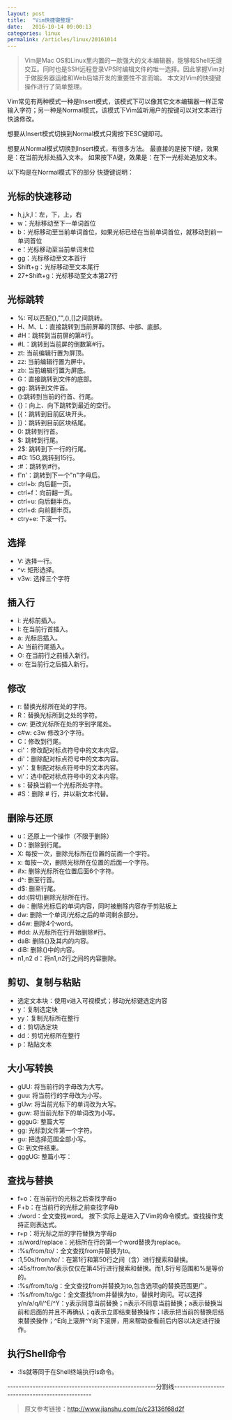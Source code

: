 ```yaml
---
layout: post
title:  "Vim快捷键整理"
date:   2016-10-14 09:00:13
categories: linux
permalink: /articles/linux/20161014
---
```


> Vim是Mac OS和Linux里内置的一款强大的文本编辑器，能够和Shell无缝交互。同时也是SSH远程登录VPS时编辑文件的唯一选择。因此掌握Vim对于做服务器运维和Web后端开发的重要性不言而喻。
> 本文对Vim的快捷键操作进行了简单整理。


Vim常见有两种模式一种是Insert模式，该模式下可以像其它文本编辑器一样正常输入字符；另一种是Normal模式，该模式下Vim监听用户的按键可以对文本进行快速修改。

想要从Insert模式切换到Normal模式只需按下ESC键即可。

想要从Normal模式切换到Insert模式，有很多方法。
最直接的是按下I键，效果是：在当前光标处插入文本。
如果按下A键，效果是：在下一光标处追加文本。

以下均是在Normal模式下的部分 快捷键说明：

## 光标的快速移动

* h,j,k,l：左，下，上，右
* w：光标移动至下一单词首位
* b：光标移动至当前单词首位，如果光标已经在当前单词首位，就移动到前一单词首位
* e：光标移动至当前单词末位
* gg：光标移动至文本首行
* Shift+g：光标移动至文本尾行
* 27+Shift+g：光标移动至文本第27行

## 光标跳转

* %: 可以匹配{},"",(),[]之间跳转。
* H、M、L：直接跳转到当前屏幕的顶部、中部、底部。
* #H：跳转到当前屏的第#行。
* #L：跳转到当前屏的倒数第#行。
* zt: 当前编辑行置为屏顶。
* zz: 当前编辑行置为屏中。
* zb: 当前编辑行置为屏底。
* G：直接跳转到文件的底部。
* gg: 跳转到文件首。
* ():跳转到当前的行首、行尾。
* {}：向上、向下跳转到最近的空行。
* [{：跳转到目前区块开头。
* ]}：跳转到目前区块结尾。
* 0: 跳转到行首。
* $: 跳转到行尾。
* 2$: 跳转到下一行的行尾。
* #G: 15G,跳转到15行。
* :#：跳转到#行。
* f'n'：跳转到下一个"n"字母后。
* ctrl+b: 向后翻一页。
* ctrl+f：向前翻一页。
* ctrl+u: 向后翻半页。
* ctrl+d: 向前翻半页。
* ctry+e: 下滚一行。

## 选择

* V: 选择一行。
* ^v: 矩形选择。
* v3w: 选择三个字符


## 插入行

* i: 光标前插入。
* I: 在当前行首插入。
* a: 光标后插入。
* A: 当前行尾插入。
* O: 在当前行之前插入新行。
* o: 在当前行之后插入新行。

## 修改

* r: 替换光标所在处的字符。
* R：替换光标所到之处的字符。
* cw: 更改光标所在处的字到字尾处。
* c#w: c3w 修改3个字符。
* C：修改到行尾。
* ci'：修改配对标点符号中的文本内容。
* di'：删除配对标点符号中的文本内容。
* yi'：复制配对标点符号中的文本内容。
* vi'：选中配对标点符号中的文本内容。
* s：替换当前一个光标所处字符。
* #S：删除 # 行，并以新文本代替。

## 删除与还原

* u：还原上一个操作（不限于删除）
* D：删除到行尾。
* X: 每按一次，删除光标所在位置的前面一个字符。
* x: 每按一次，删除光标所在位置的后面一个字符。
* #x: 删除光标所在位置后面6个字符。
* d^: 删至行首。
* d$: 删至行尾。
* dd:(剪切)删除光标所在行。
* de：删除光标后的单词内容，同时被删除内容存于剪贴板上
* dw: 删除一个单词/光标之后的单词剩余部分。
* d4w: 删除4个word。
* #dd: 从光标所在行开始删除#行。
* daB: 删除{}及其内的内容。
* diB: 删除{}中的内容。
* n1,n2 d：将n1,n2行之间的内容删除。

## 剪切、复制与粘贴

* 选定文本块：使用v进入可视模式；移动光标键选定内容
* y：复制选定块
* yy：复制光标所在整行
* d：剪切选定块
* dd：剪切光标所在整行
* p：粘贴文本

## 大小写转换

* gUU: 将当前行的字母改为大写。
* guu: 将当前行的字母改为小写。
* gUw: 将当前光标下的单词改为大写。
* guw: 将当前光标下的单词改为小写。
* ggguG: 整篇大写
* gg: 光标到文件第一个字符。
* gu: 把选择范围全部小写。
* G: 到文件结束。
* gggUG: 整篇小写：

## 查找与替换

* f+o：在当前行的光标之后查找字母o
* F+b：在当前行的光标之前查找字母b
* :/word：全文查找word。 按下:实际上是进入了Vim的命令模式。查找操作支持正则表达式。
* r+p：将光标之后的字符替换为字母p
* :s/word/replace：光标所在行的第一个word替换为replace。
* :%s/from/to/：全文查找from并替换为to。
* :1,50s/from/to/：在第1行和第50行之间（含）进行搜索和替换。
* :45s/from/to/表示仅仅在第45行进行搜索和替换。而1,$行号范围和%是等价的。
* :%s/from/to/g：全文查找from并替换为to,包含选项g的替换范围更广。
* :%s/from/to/gc：全文查找from并替换为to，替换时询问。可以选择y/n/a/q/l/^E/^Y：y表示同意当前替换；n表示不同意当前替换；a表示替换当前和后面的并且不再确认；q表示立即结束替换操作；l表示把当前的替换后结束替换操作；^E向上滚屏^Y向下滚屏，用来帮助查看前后内容以决定进行操作。

## 执行Shell命令

* :!ls就等同于在Shell终端执行ls命令。

-----------------------------------------------------分割线------------------------------------------------

> 原文参考链接：http://www.jianshu.com/p/c23136f68d2f
